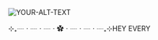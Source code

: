 <picture>
 <source media="(prefers-color-scheme: dark)" srcset="https://64.media.tumblr.com/95d56360842d1f2b35774cd5d790e533/678d46422abc212d-3b/s2048x3072/0a01837d876400bd28452e40b9afcea131d01b8c.pnj">
 <source media="(prefers-color-scheme: light)" srcset="https://64.media.tumblr.com/95d56360842d1f2b35774cd5d790e533/678d46422abc212d-3b/s2048x3072/0a01837d876400bd28452e40b9afcea131d01b8c.pnj">
 <img alt="YOUR-ALT-TEXT" src="https://64.media.tumblr.com/95d56360842d1f2b35774cd5d790e533/678d46422abc212d-3b/s2048x3072/0a01837d876400bd28452e40b9afcea131d01b8c.pnj">
</picture>



⊹₊┈ㆍ┈ㆍ┈ㆍ✿ㆍ┈ㆍ┈ㆍ┈₊⊹HEY EVERY

